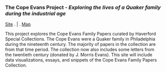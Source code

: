 ### The Cope Evans Project - *Exploring the lives of a Quaker family during the industrial age*
[Site](http://165.227.217.17) . | . [Map](http://165.227.217.17/letters/) 

This project explores the Cope Evans Family Papers curated by Haverford Special Collections. The Cope Evans were a Quaker family in Philadelphia during the nineteenth century. The majority of papers in the collection are from that time period. The collection now also includes some letters from the twentieth century (donated by J. Morris Evans). This site will include data visualizations, essays, and snippets of the Cope Evans Family Papers Collection.
